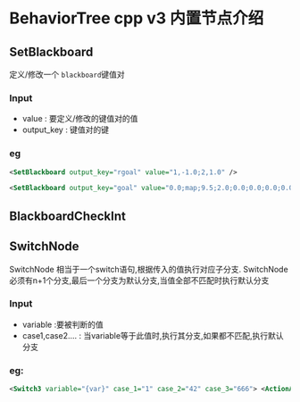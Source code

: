 # BehaviorTree cpp v3 内置节点介绍

## SetBlackboard
定义/修改一个 `blackboard`键值对
### Input
* value : 要定义/修改的键值对的值
* output_key : 键值对的键
### eg
```xml
<SetBlackboard output_key="rgoal" value="1,-1.0;2,1.0" />
```
```xml
<SetBlackboard output_key="goal" value="0.0;map;9.5;2.0;0.0;0.0;0.0;0.0;1.0"/>
```

## BlackboardCheckInt

## SwitchNode
SwitchNode 相当于一个switch语句,根据传入的值执行对应子分支.
SwitchNode 必须有n+1个分支,最后一个分支为默认分支,当值全部不匹配时执行默认分支
### Input
* variable :要被判断的值
* case1,case2.... : 当variable等于此值时,执行其分支,如果都不匹配,执行默认分支


### eg:

```xml
<Switch3 variable="{var}" case_1="1" case_2="42" case_3="666"> <ActionA name="action_when_var_eq_1"> <ActionB name="action_when_var_eq_42"> <ActionC name="action_when_var_eq_666"> <ActionD name="default_action"> </Switch3>
```
